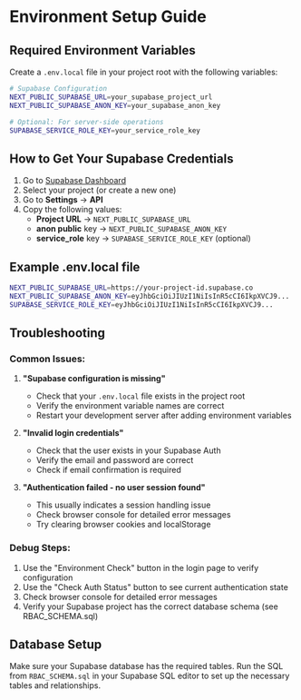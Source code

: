 # Environment Setup Guide

## Required Environment Variables

Create a `.env.local` file in your project root with the following variables:

```bash
# Supabase Configuration
NEXT_PUBLIC_SUPABASE_URL=your_supabase_project_url
NEXT_PUBLIC_SUPABASE_ANON_KEY=your_supabase_anon_key

# Optional: For server-side operations
SUPABASE_SERVICE_ROLE_KEY=your_service_role_key
```

## How to Get Your Supabase Credentials

1. Go to [Supabase Dashboard](https://supabase.com/dashboard)
2. Select your project (or create a new one)
3. Go to **Settings** → **API**
4. Copy the following values:
   - **Project URL** → `NEXT_PUBLIC_SUPABASE_URL`
   - **anon public** key → `NEXT_PUBLIC_SUPABASE_ANON_KEY`
   - **service_role** key → `SUPABASE_SERVICE_ROLE_KEY` (optional)

## Example .env.local file

```bash
NEXT_PUBLIC_SUPABASE_URL=https://your-project-id.supabase.co
NEXT_PUBLIC_SUPABASE_ANON_KEY=eyJhbGciOiJIUzI1NiIsInR5cCI6IkpXVCJ9...
SUPABASE_SERVICE_ROLE_KEY=eyJhbGciOiJIUzI1NiIsInR5cCI6IkpXVCJ9...
```

## Troubleshooting

### Common Issues:

1. **"Supabase configuration is missing"**
   - Check that your `.env.local` file exists in the project root
   - Verify the environment variable names are correct
   - Restart your development server after adding environment variables

2. **"Invalid login credentials"**
   - Check that the user exists in your Supabase Auth
   - Verify the email and password are correct
   - Check if email confirmation is required

3. **"Authentication failed - no user session found"**
   - This usually indicates a session handling issue
   - Check browser console for detailed error messages
   - Try clearing browser cookies and localStorage

### Debug Steps:

1. Use the "Environment Check" button in the login page to verify configuration
2. Use the "Check Auth Status" button to see current authentication state
3. Check browser console for detailed error messages
4. Verify your Supabase project has the correct database schema (see RBAC_SCHEMA.sql)

## Database Setup

Make sure your Supabase database has the required tables. Run the SQL from `RBAC_SCHEMA.sql` in your Supabase SQL editor to set up the necessary tables and relationships.

